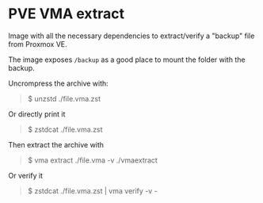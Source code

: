 # PVE VMA extract

Image with all the necessary dependencies to extract/verify a "backup" file from Proxmox VE.

The image exposes `/backup` as a good place to mount the folder with the backup.


Uncrompress the archive with:

> $ unzstd ./file.vma.zst

Or directly print it 

> $ zstdcat ./file.vma.zst

Then extract the archive with 

> $ vma extract ./file.vma -v ./vmaextract

Or verify it 

> $ zstdcat ./file.vma.zst | vma verify -v -
